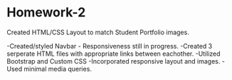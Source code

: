 # Homework-2

Created HTML/CSS Layout to match Student Portfolio images.

-Created/styled Navbar - Responsiveness still in progress.
-Created 3 serperate HTML files with appropriate links between eachother.
-Utilized Bootstrap and Custom CSS 
-Incorporated responsive layout and images.
-Used minimal media queries.

